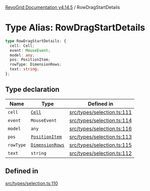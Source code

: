 [RevoGrid Documentation v4.14.5](README.md) / RowDragStartDetails

# Type Alias: RowDragStartDetails

```ts
type RowDragStartDetails: {
  cell: Cell;
  event: MouseEvent;
  model: any;
  pos: PositionItem;
  rowType: DimensionRows;
  text: string;
};
```

## Type declaration

| Name | Type | Defined in |
| ------ | ------ | ------ |
| `cell` | [`Cell`](Interface.Cell.md) | [src/types/selection.ts:111](https://github.com/revolist/revogrid/blob/395fb64310e6654557393205ff295dbb2f4142c5/src/types/selection.ts#L111) |
| `event` | `MouseEvent` | [src/types/selection.ts:114](https://github.com/revolist/revogrid/blob/395fb64310e6654557393205ff295dbb2f4142c5/src/types/selection.ts#L114) |
| `model` | `any` | [src/types/selection.ts:116](https://github.com/revolist/revogrid/blob/395fb64310e6654557393205ff295dbb2f4142c5/src/types/selection.ts#L116) |
| `pos` | [`PositionItem`](Interface.PositionItem.md) | [src/types/selection.ts:113](https://github.com/revolist/revogrid/blob/395fb64310e6654557393205ff295dbb2f4142c5/src/types/selection.ts#L113) |
| `rowType` | [`DimensionRows`](TypeAlias.DimensionRows.md) | [src/types/selection.ts:115](https://github.com/revolist/revogrid/blob/395fb64310e6654557393205ff295dbb2f4142c5/src/types/selection.ts#L115) |
| `text` | `string` | [src/types/selection.ts:112](https://github.com/revolist/revogrid/blob/395fb64310e6654557393205ff295dbb2f4142c5/src/types/selection.ts#L112) |

## Defined in

[src/types/selection.ts:110](https://github.com/revolist/revogrid/blob/395fb64310e6654557393205ff295dbb2f4142c5/src/types/selection.ts#L110)
